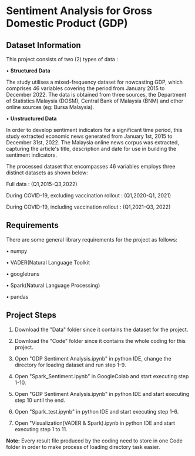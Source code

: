 # Sentiment Analysis for Gross Domestic Product (GDP)
## Dataset Information
This project consists of two (2) types of data :

• **Structured Data**

The study utilises a mixed-frequency dataset for nowcasting    GDP, which comprises 46 variables covering the period from January 2015 to December 2022. The data is obtained from three sources, the Department of Statistics Malaysia (DOSM), Central Bank of Malaysia (BNM) and other online sources (eg: Bursa Malaysia).

• **Unstructured Data**

In order to develop sentiment indicators for a significant time period, this study extracted economic news generated from January 1st, 2015 to December 31st, 2022. The Malaysia online news corpus was extracted, capturing the article's title, description and date for use in building the sentiment indicators. 

The processed dataset that encompasses 46 variables employs three distinct datasets as shown below:

Full data : (Q1,2015-Q3,2022)

During COVID-19, excluding vaccination rollout : (Q1,2020-Q1, 2021)

During COVID-19, including vaccination rollout : (Q1,2021-Q3, 2022)


## Requirements
There are some general library requirements for the project as follows:

• numpy

• VADER(Natural Language Toolkit

• googletrans

• Spark(Natural Language Processing)

• pandas


## Project Steps

1. Download the "Data" folder since it contains the dataset for the project.

2. Download the "Code" folder since it contains the whole coding for this project.

3. Open "GDP Sentiment Analysis.ipynb" in python IDE, change the directory for loading dataset and run step 1-9.

4. Open "Spark_Sentiment.ipynb" in GoogleColab and start executing step 1-10.

5. Open "GDP Sentiment Analysis.ipynb" in python IDE and start executing step 10 until the end.

6. Open "Spark_test.ipynb" in python IDE and start executing step 1-6.

7. Open "Visualization(VADER & Spark).ipynb in python IDE and start executing step 1 to 11.

**Note:** Every result file produced by the coding need to store in one Code folder in order to make 
          process of loading directory task easier.


